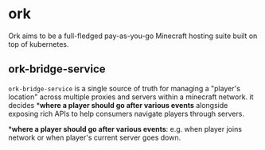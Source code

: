 # ork

Ork aims to be a full-fledged pay-as-you-go Minecraft hosting suite built on top of kubernetes.

## ork-bridge-service

`ork-bridge-service` is a single source of truth for managing a "player's location" across multiple proxies and servers
within a minecraft network. it decides ***where a player should go after various events** alongside exposing rich APIs
to help consumers navigate players through servers.

***where a player should go after various events**: e.g. when player joins network or when player's current server goes
down.